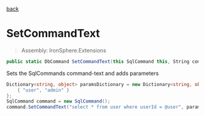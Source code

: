 ﻿

[back](/IronSphere.Extensions/types/SqlCommandExtensions)

# SetCommandText

> Assembly: IronSphere.Extensions

```csharp
public static DbCommand SetCommandText(this SqlCommand this, String command, Dictionary<String,Object> parameters)
```

Sets the SqlCommands command-text and adds parameters

```csharp
Dictionary<string, object> paramsDictionary = new Dictionary<string, object>(){
    { "user", "admin" }
};
SqlCommand command = new SqlCommand();
command.SetCommandText("select * from user where userId = @user", paramsDictionary);
``` 